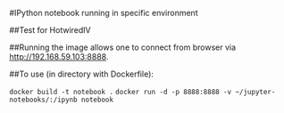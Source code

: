 #IPython notebook running in specific environment

##Test for HotwiredIV

##Running the image allows one to connect from browser via http://192.168.59.103:8888.

##To use (in directory with Dockerfile):

`docker build -t notebook .`
`docker run -d -p 8888:8888 -v ~/jupyter-notebooks/:/ipynb notebook`
 
